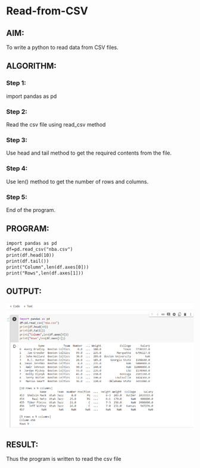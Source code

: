 # Read-from-CSV

## AIM: 

To write a python to read data from CSV files.

## ALGORITHM:
### Step 1:  
import pandas as pd
### Step 2:
Read the csv file using read_csv method
### Step 3:
Use head and tail method to get the required contents from the file.
### Step 4:
Use len() method to get the number of rows and columns.
### Step 5:
End of the program.
## PROGRAM:
``````
import pandas as pd
df=pd.read_csv("nba.csv")
print(df.head(10))
print(df.tail())
print("Column",len(df.axes[0]))
print("Rows",len(df.axes[1]))
``````
## OUTPUT:
![Output](/Screenshot%202023-12-29%20233658.png)
## RESULT:
Thus the program is written to read the csv file
